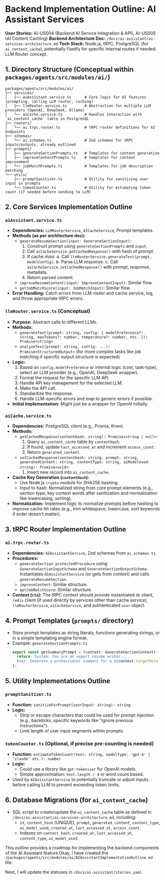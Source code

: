 # Backend Implementation Outline: AI Assistant Services

**User Stories:** AI-US004 (Backend AI Service Integration & API), AI-US005 (AI Content Caching)
**Backend Architecture Doc:** `/docs/ai-assistant/ai-services-architecture.md`
**Tech Stack:** Node.js, tRPC, PostgreSQL (for `ai_content_cache`), potentially Fastify for specific internal routes if needed. LLM Router concept.

## 1. Directory Structure (Conceptual within `packages/agents/src/modules/ai/`)

```
packages/agents/src/modules/ai/
├── services/
│   ├── aiAssistant.service.ts      # Core logic for AI features (prompting, calling LLM router, caching)
│   ├── llmRouter.service.ts        # Abstraction for multiple LLM providers (OpenAI, DeepSeek, Ollama)
│   └── aiCache.service.ts          # Handles interaction with `ai_content_cache` table in PostgreSQL
├── routers/
│   └── ai.trpc.router.ts           # tRPC router definitions for AI endpoints
├── schemas/
│   └── ai.schemas.ts               # Zod schemas for tRPC inputs/outputs, already outlined
├── prompts/
│   ├── generateSectionPrompts.ts   # Templates for content generation
│   ├── improveContentPrompts.ts    # Templates for content improvement
│   └── jobMatchPrompts.ts          # Templates for job description matching
└── utils/
    ├── promptSanitizer.ts          # Utility for sanitizing user input in prompts
    └── tokenCounter.ts             # Utility for estimating token count (if needed before sending to LLM)
```

## 2. Core Services Implementation Outline

### `aiAssistant.service.ts`
- **Dependencies:** `LLMRouterService`, `AICacheService`, Prompt templates.
- **Methods (as per architecture doc):**
    - `generateResumeSection(input: GenerateSectionInput)`:
        1.  Construct prompt using `generateSectionPrompts` and `input`.
        2.  Call `aiCacheService.getCachedResponse()` with hash of prompt.
        3.  If cache miss:
            a.  Call `llmRouterService.generateText(prompt, modelConfig)`.
            b.  Parse LLM response.
            c.  Call `aiCacheService.setCachedResponse()` with prompt, response, metadata.
        4.  Return parsed content.
    - `improveResumeContent(input: ImproveContentInput)`: Similar flow.
    - `getJobMatchScore(input: JobMatchInput)`: Similar flow.
- **Error Handling:** Catch errors from LLM router and cache service, log, and throw appropriate tRPC errors.

### `llmRouter.service.ts` (Conceptual)
- **Purpose:** Abstract calls to different LLMs.
- **Methods:**
    - `generateText(prompt: string, config: { modelPreference?: string, maxTokens?: number, temperature?: number, etc. }): Promise<string>`
    - `analyzeText(prompt: string, config: ...): Promise<StructuredOutput>` (for more complex tasks like job matching if specific output structure is expected)
- **Logic:**
    1.  Based on `config.modelPreference` or internal logic (cost, task-type), select an LLM provider (e.g., OpenAI, DeepSeek wrapper).
    2.  Format the request for the specific LLM API.
    3.  Handle API key management for the selected LLM.
    4.  Make the API call.
    5.  Standardize the response.
    6.  Handle LLM-specific errors and map to generic errors if possible.
- **Initial Implementation:** Might just be a wrapper for OpenAI initially.

### `aiCache.service.ts`
- **Dependencies:** PostgreSQL client (e.g., Prisma, Knex).
- **Methods:**
    - `getCachedResponse(contentHash: string): Promise<string | null>`:
        1.  Query `ai_content_cache` table by `contentHash`.
        2.  If found, update `last_accessed_at` and increment `access_count`.
        3.  Return `generated_content`.
    - `setCachedResponse(contentHash: string, prompt: string, generatedContent: string, contentType: string, aiModelUsed: string): Promise<void>`:
        1.  Insert new record into `ai_content_cache`.
- **Cache Key Generation (`contentHash`):**
    - Use Node.js `crypto` module for SHA256 hashing.
    - Input to hash: Normalized string from core prompt elements (e.g., section type, key context words after sanitization and normalization like lowercasing, sorting).
- **Normalization:** Implement logic to normalize prompts before hashing to improve cache hit rates (e.g., trim whitespace, lowercase, sort keywords if order doesn't matter).

## 3. tRPC Router Implementation Outline

### `ai.trpc.router.ts`
- **Dependencies:** `AIAssistantService`, Zod schemas from `ai.schemas.ts`.
- **Procedures:**
    - `generateSection`: `protectedProcedure` using `GenerateSectionInputSchema` and `GenerateSectionOutputSchema`. Instantiates `AIAssistantService` (or gets from context) and calls `generateResumeSection`.
    - `improveContent`: Similar structure.
    - `getJobMatchScore`: Similar structure.
- **Context (`ctx`):** The tRPC context should provide instantiated `db` client, `redis` client (if used directly by services other than cache service), `llmRouterService`, `aiCacheService`, and authenticated `user` object.

## 4. Prompt Templates (`prompts/` directory)

- Store prompt templates as string literals, functions generating strings, or in a simple templating engine format.
- Example: `generateSectionPrompts.ts`
  ```typescript
  export const getSummaryPrompt = (context: GenerateSectionContext): string => {
    return `System: You are an expert resume writer...
    User: Generate a professional summary for a ${context.targetRole || 'professional'} with ${context.yearsExperience || 'several'} years of experience. Key skills: ${context.keySkills?.join(', ') || 'various relevant skills'}. Output should be 3-4 concise sentences.`;
  };
  ```

## 5. Utility Implementations Outline

### `promptSanitizer.ts`
- **Function:** `sanitizeForPrompt(userInput: string): string`
- **Logic:**
    - Strip or escape characters that could be used for prompt injection (e.g., backticks, specific keywords like "ignore previous instructions").
    - Limit length of user input segments within prompts.

### `tokenCounter.ts` (Optional, if precise pre-counting is needed)
- **Function:** `estimateTokenCount(text: string, modelType: 'gpt-4' | 'claude' etc.): number`
- **Logic:**
    - Could use a library like `gpt-tokenizer` for OpenAI models.
    - Simple approximation: `text.length / 4` or word count based.
- Used by `AIAssistantService` to potentially truncate or adjust inputs before calling LLM to prevent exceeding token limits.

## 6. Database Migrations (for `ai_content_cache`)

- SQL script to create/update the `ai_content_cache` table as defined in `/docs/ai-assistant/ai-services-architecture.md`, including:
    - `id`, `content_hash` (UNIQUE), `prompt`, `generated_content`, `content_type`, `ai_model_used`, `created_at`, `last_accessed_at`, `access_count`.
    - Indexes on `content_hash`, `created_at`, `last_accessed_at`, `content_type`, `ai_model_used`.

This outline provides a roadmap for implementing the backend components of the AI Assistant feature.Okay, I have created the `/packages/agents/src/modules/ai/AIAssistantImplementationOutline.md` file.

Next, I will update the statuses in `/docs/ai-assistant/stories.yaml`.
